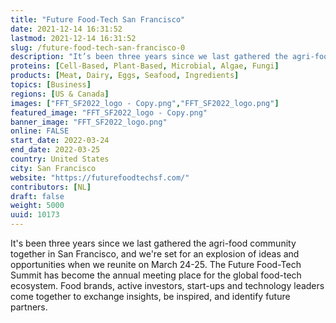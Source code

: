 ```yaml
---
title: "Future Food-Tech San Francisco"
date: 2021-12-14 16:31:52
lastmod: 2021-12-14 16:31:52
slug: /future-food-tech-san-francisco-0
description: "It’s been three years since we last gathered the agri-food community together in San Francisco, and we’re set for an explosion of ideas and opportunities when we reunite on March 24-25. The Future Food-Tech Summit has become the annual meeting place for the global food-tech ecosystem. Food brands, active investors, start-ups and technology leaders come together to exchange insights, be inspired, and identify future partners."
proteins: [Cell-Based, Plant-Based, Microbial, Algae, Fungi]
products: [Meat, Dairy, Eggs, Seafood, Ingredients]
topics: [Business]
regions: [US & Canada]
images: ["FFT_SF2022_logo - Copy.png","FFT_SF2022_logo.png"]
featured_image: "FFT_SF2022_logo - Copy.png"
banner_image: "FFT_SF2022_logo.png"
online: FALSE
start_date: 2022-03-24
end_date: 2022-03-25
country: United States
city: San Francisco
website: "https://futurefoodtechsf.com/"
contributors: [NL]
draft: false
weight: 5000
uuid: 10173
---
```

It's been three years since we last gathered the agri-food community
together in San Francisco, and we're set for an explosion of ideas and
opportunities when we reunite on March 24-25. The Future Food-Tech
Summit has become the annual meeting place for the global food-tech
ecosystem. Food brands, active investors, start-ups and technology
leaders come together to exchange insights, be inspired, and identify
future partners.
